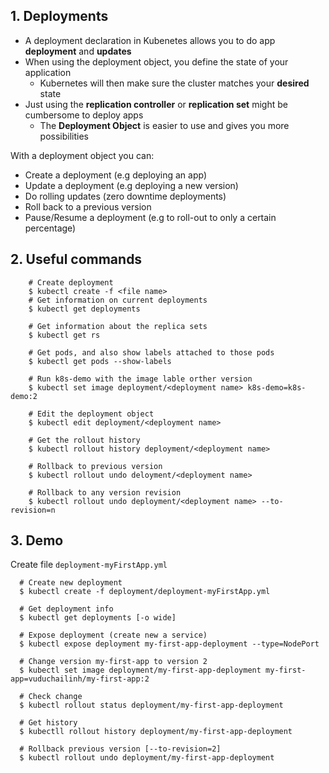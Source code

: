 ## 1. Deployments
- A deployment declaration in Kubenetes allows you to do app <b>deployment</b> and <b>updates</b>
- When using the deployment object, you define the state of your application
  - Kubernetes will then make sure the cluster matches your <b>desired</b> state
- Just using the <b>replication controller</b> or <b>replication set</b> might be cumbersome to deploy apps
  - The <b>Deployment Object</b> is easier to use and gives you more possibilities
  
With a deployment object you can:
- Create a deployment (e.g deploying an app)
- Update a deployment (e.g deploying a new version)
- Do rolling updates (zero downtime deployments)
- Roll back to a previous version
- Pause/Resume a deployment (e.g to roll-out to only a certain percentage)

## 2. Useful commands
```terminal
    # Create deployment
    $ kubectl create -f <file name>
    # Get information on current deployments
    $ kubectl get deployments

    # Get information about the replica sets
    $ kubectl get rs

    # Get pods, and also show labels attached to those pods
    $ kubectl get pods --show-labels

    # Run k8s-demo with the image lable orther version
    $ kubectl set image deployment/<deployment name> k8s-demo=k8s-demo:2

    # Edit the deployment object
    $ kubectl edit deployment/<deployment name>

    # Get the rollout history
    $ kubectl rollout history deployment/<deployment name>

    # Rollback to previous version
    $ kubectl rollout undo deloyment/<deployment name>

    # Rollback to any version revision
    $ kubectl rollout undo deployment/<deployment name> --to-revision=n
```

## 3. Demo

Create file `deployment-myFirstApp.yml`

```terminal
  # Create new deployment
  $ kubectl create -f deployment/deployment-myFirstApp.yml

  # Get deployment info
  $ kubectl get deployments [-o wide]

  # Expose deployment (create new a service)
  $ kubectl expose deployment my-first-app-deployment --type=NodePort

  # Change version my-first-app to version 2
  $ kubectl set image deployment/my-first-app-deployment my-first-app=vuduchailinh/my-first-app:2

  # Check change
  $ kubectl rollout status deployment/my-first-app-deployment

  # Get history
  $ kubectll rollout history deployment/my-first-app-deployment

  # Rollback previous version [--to-revision=2]
  $ kubectl rollout undo deployment/my-first-app-deployment
```